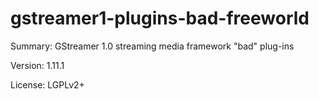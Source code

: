 #           gstreamer1-plugins-bad-freeworld
 
Summary:        GStreamer 1.0 streaming media framework "bad" plug-ins
 
Version:        1.11.1
 
License:        LGPLv2+
 
